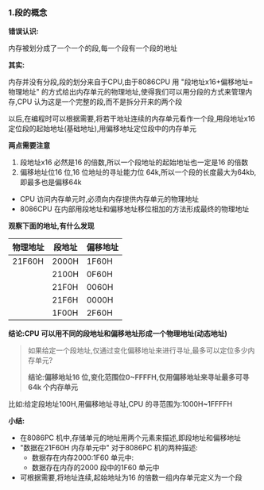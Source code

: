 ### 1.段的概念

**错误认识:**

内存被划分成了一个一个的段,每一个段有一个段的地址

**其实:**

内存并没有分段,段的划分来自于CPU,由于8086CPU 用 "段地址x16+偏移地址=物理地址" 的方式给出内存单元的物理地址,使得我们可以用分段的方式来管理内存,CPU 认为这是一个完整的段,而不是拆分开来的两个段

以后,在编程时可以根据需要,将若干地址连续的内存单元看作一个段,用段地址x16 定位段的起始地址(基础地址),用偏移地址定位段中的内存单元

**两点需要注意**

1. 段地址x16 必然是16 的倍数,所以一个段地址的起始地址也一定是16 的倍数
2. 偏移地址位16 位,16 位地址的寻址能力位 64k,所以一个段的长度最大为64kb,即最多也是偏移64k

- CPU 访问内存单元时,必须向内存提供内存单元的物理地址
- 8086CPU 在内部用段地址和偏移地址移位相加的方法形成最终的物理地址

**观察下面的地址,有什么发现**

| 物理地址 | 段地址 | 偏移地址 |
| -------- | ------ | -------- |
| 21F60H   | 2000H  | 1F60H    |
|          | 2100H  | 0F60H    |
|          | 21F0H  | 0060H    |
|          | 21F6H  | 0000H    |
|          | 1F00H  | 2F60H    |

**结论:CPU 可以用不同的段地址和偏移地址形成一个物理地址(动态地址)**

> 如果给定一个段地址,仅通过变化偏移地址来进行寻址,最多可以定位多少内存单元?
>
> **结论:偏移地址16 位,变化范围位0~FFFFH,仅用偏移地址来寻址最多可寻64k 个内存单元**

比如:给定段地址100H,用偏移地址寻址,CPU 的寻范围为:1000H~1FFFFH

**小结:**

- 在8086PC 机中,存储单元的地址用两个元素来描述,即段地址和偏移地址
- "数据在21F60H 内存单元中" 对于8086PC 机的两种描述:
  - 数据存在内存2000:1F60 单元中:
  - 数据存在内存的2000 段中的1F60 单元中
- 可根据需要,将地址连续,起始地址为16 的倍数一组内存单元定义为一个段

